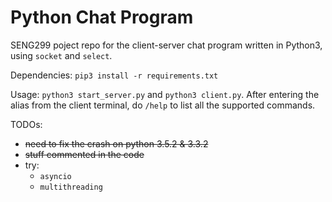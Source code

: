 # Python Chat Program
SENG299 poject repo for the client-server chat program written in Python3, using `socket` and `select`.

Dependencies: `pip3 install -r requirements.txt` 

Usage: `python3 start_server.py` and `python3 client.py`. After entering the alias from the client terminal, do `/help` to list all the supported commands.

TODOs:

  * <del>need to fix the crash on python 3.5.2 & 3.3.2</del>
  * <del>stuff commented in the code</del>
  * try:
    * `asyncio`
    * `multithreading` 
